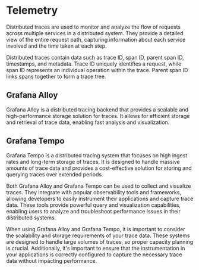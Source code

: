 # Telemetry

Distributed traces are used to monitor and analyze the flow of requests across multiple services in a distributed system. They provide a detailed view of the entire request path, capturing information about each service involved and the time taken at each step. 

Distributed traces contain data such as trace ID, span ID, parent span ID, timestamps, and metadata. Trace ID uniquely identifies a request, while span ID represents an individual operation within the trace. Parent span ID links spans together to form a trace tree.

## Grafana Alloy

Grafana Alloy is a distributed tracing backend that provides a scalable and high-performance storage solution for traces. It allows for efficient storage and retrieval of trace data, enabling fast analysis and visualization.

## Grafana Tempo

Grafana Tempo is a distributed tracing system that focuses on high ingest rates and long-term storage of traces. It is designed to handle massive amounts of trace data and provides a cost-effective solution for storing and querying traces over extended periods.

Both Grafana Alloy and Grafana Tempo can be used to collect and visualize traces. They integrate with popular observability tools and frameworks, allowing developers to easily instrument their applications and capture trace data. These tools provide powerful query and visualization capabilities, enabling users to analyze and troubleshoot performance issues in their distributed systems.

When using Grafana Alloy and Grafana Tempo, it is important to consider the scalability and storage requirements of your trace data. These systems are designed to handle large volumes of traces, so proper capacity planning is crucial. Additionally, it's important to ensure that the instrumentation in your applications is correctly configured to capture the necessary trace data without impacting performance.

